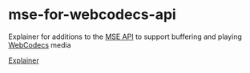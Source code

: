 # mse-for-webcodecs-api
Explainer for additions to the [MSE API](https://www.w3.org/TR/media-source/) to support buffering and playing [WebCodecs](https://github.com/WICG/web-codecs) media

[Explainer](https://github.com/wolenetz/mse-for-webcodecs/blob/main/explainer.md)
